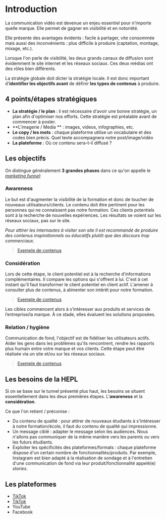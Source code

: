 # Introduction

La communication vidéo est devenue un enjeu essentiel pour n'importe quelle marque. Elle permet de gagner en visibilité et en notoriété.

Elle présente des avantages évidents : facile à partager, vite consommée mais aussi des inconvénients : plus difficile à produire (captation, montage, mixage, etc.). 

Lorsque l'on parle de visibilité, les deux grands canaux de diffusion sont évidemment le site internet et les réseaux sociaux. Ces deux médias ont des rôles bien différents.

La stratégie globale doit dicter la stratégie locale.  Il est donc important d'**identifier les objectifs avant** de définir **les types de contenus** à produire.

## 4 points/étapes stratégiques

- **La stratégie / le plan** : il est nécessaire d'avoir une bonne stratégie, un plan afin d'optimiser nos efforts. Cette stratégie est préalable avant de commencer à poster.
- **L'imagerie / Media ** : images, videos, infographies, etc.
- **Le copy / les mots** : chaque plateforme utilise un vocabulaire et des codes bien précis. Quel texte accompagnera notre post/image/vidéo
- **La plateforme** :  Où ce contenu sera-t-il diffusé ?

## Les objectifs

On distingue généralement **3 grandes phases** dans ce qu'on appelle le [*marketing funnel*](https://www.lafabriquedunet.fr/blog/funnel-marketing-definition/):

###  Awareness
Le but est d'augmenter la visibilité de la formation et donc de toucher de nouveaux utilisateurs/clients. Le contenu doit être pertinent pour les personnes qui ne connaissent pas notre formation. Ces clients potentiels sont à la recherche de nouvelles expériences. Les résultats se voient sur les réseaux sociaux, pas sur le site. 

*Pour attirer les internautes à visiter son site il est recommandé de produire des contenus inspirationnels ou éducatifs plutôt que des discours trop commerciaux.*

> [Exemple de contenus](./exemples/awareness.md)

### Considération 
Lors de cette étape, le client potentiel est à la recherche d'informations complémentaires. Il compare les options qui s'offrent à lui. C'est à cet instant qu'il faut transformer le client potentiel en client actif. L'amener à consulter plus de contenus, à alimenter son intérêt pour notre formation.

> [Exemple de contenus](./exemples/consideration.md)

Les cibles commencent alors à s’intéresser aux produits et services de l’entreprise/la marque. À ce stade, elles évaluent les solutions proposées.

### Relation / hygiène 
Communication de fond, l'objectif est de fidéliser les utilisateurs actifs. Aider les gens dans les problèmes qu'ils rencontrent, rendre les rapports plus humain entre votre marque et vos clients. Cette étape peut être réalisée via un site et/ou sur les réseaux sociaux.

> [Exemple de contenus](./exemples/hygiene.md)

## Les besoins de la **HEPL**

Si on se base sur le tunnel présenté plus haut, les besoins se situent essentiellement dans les deux premières étapes. L'**awareness** et la **considération**.

Ce que l'on retient / préconise : 
- Du contenu de qualité : pour attirer de nouveaux étudiants à s'intéresser à notre formation/école, il faut du contenu de qualité qui impressionne. 
- Un message ciblé : adapter le message selon les audiences. Nous n'allons pas communiquer de la même manière vers les parents ou vers les futurs étudiants. 
- Exploiter les spécificités des plateformes/formats : chaque plateforme dispose d'un certain nombre de fonctionnalités/produits. Par exemple, Instagram est bien adapté à la réalisation de sondage et à l'entretien d'une communication de fond via leur produit/fonctionnalité appelé(e) *stories*.

## Les plateformes 
- [TikTok](./plateformes/isntagram.md)
- [TikTok](./plateformes/tiktok.md)
- YouTube
- Facebook
